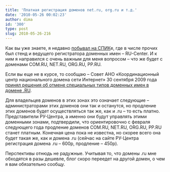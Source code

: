 ```yaml
---
title: 'Платная регистрация доменов net.ru, org.ru и т.д.'
date: '2010-05-26 00:02:23'
author: dima
id: '300'
type: post
slug: 2010-05-26-216
---
```


Как вы уже знаете, я недавно [побывал на СПИК](/blog/2010-05-24-215)е, где в числе прочих был стенд и ведущего регистратора доменных имен – RU-Center. И к ним я направился с очень важным для меня вопросом – что же будет с доменами COM.RU, NET.RU, ORG.RU, PP.RU.

Если вы еще не в курсе, то сообщаю – Совет АНО «Координационный центр национального домена сети Интернет» 30 сентября 2009 года [принял решения об отмене специальных типов доменных имен в домене .RU](http://cctld.ru/ru/domains/domens_ru/domaintypes/).

Для владельцев доменов в этих зонах это означает следующие – администраторами этих доменов они так и останутся, но продление этих доменов будет осуществляться так же, как и .ru – то есть платно.  
Представители РУ-Центра, а именно они будут управлять этими доменными зонами, подтвердили, что ориентировочно с февраля следующего года продление доменов COM.RU, NET.RU, ORG.RU, PP.RU станет платным. Конечная цена пока не известна, но скорее всего она будет такая же, как и домена .ru (сейчас на сайте РУ-Центра регистрация домена .ru – 600р, продление – 450р).

Перспективы отнюдь не радужные. Учитывая то, что домены .ru мне обходятся в разы дешевле, блог скоро переедет на другой домен, о чем я вам обязательно сообщу.